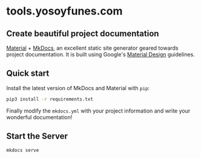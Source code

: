# tools.yosoyfunes.com

## Create beautiful project documentation

[Material][2] + [MkDocs][1], an excellent static site generator geared
towards project documentation. It is built using Google's [Material Design][2]
guidelines.

  [1]: https://www.mkdocs.org
  [2]: https://material.io/guidelines/material-design/

## Quick start

Install the latest version of MkDocs and Material with `pip`:

``` sh
pip3 install -r requirements.txt
```

Finally modify the `mkdocs.yml` with your project information and write your wonderful documentation!

## Start the Server

``` sh
mkdocs serve
```